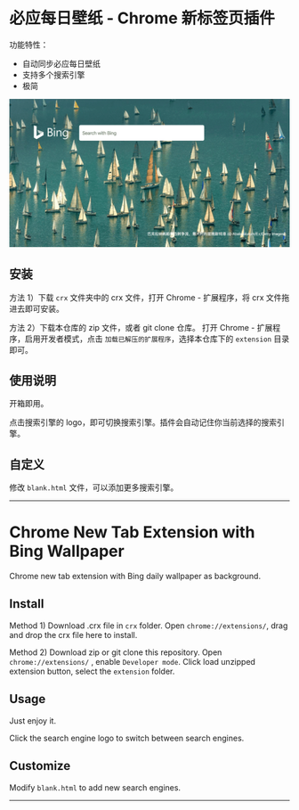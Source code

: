 
# 必应每日壁纸 -  Chrome 新标签页插件

功能特性：

- 自动同步必应每日壁纸
- 支持多个搜索引擎
- 极简

![sample](images/sample.png)

## 安装

方法 1）下载 `crx` 文件夹中的 crx 文件，打开 Chrome - 扩展程序，将 crx 文件拖进去即可安装。


方法 2）下载本仓库的 zip 文件，或者 git clone 仓库。 打开 Chrome - 扩展程序，启用开发者模式，点击 `加载已解压的扩展程序`，选择本仓库下的 `extension` 目录即可。


## 使用说明

开箱即用。

点击搜索引擎的 logo，即可切换搜索引擎。插件会自动记住你当前选择的搜索引擎。

## 自定义

修改 `blank.html` 文件，可以添加更多搜索引擎。


---


# Chrome New Tab Extension with Bing Wallpaper

Chrome new tab extension with Bing daily wallpaper as background.


## Install

Method 1) Download .crx file in `crx` folder. Open `chrome://extensions/`, drag and drop the crx file here to install.

Method 2) Download zip or git clone this repository. Open `chrome://extensions/` , enable `Developer mode`. Click load unzipped extension button, select the `extension` folder.


## Usage

Just enjoy it.

Click the search engine logo to switch between search engines.


## Customize

Modify `blank.html` to add new search engines.




---

